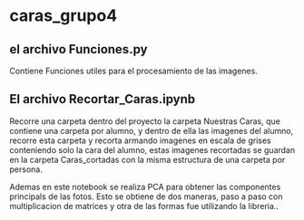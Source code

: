 # caras_grupo4
## el archivo Funciones.py
Contiene Funciones utiles para el procesamiento de las imagenes.

## El archivo Recortar_Caras.ipynb
Recorre una carpeta dentro del proyecto la carpeta Nuestras Caras, que contiene una carpeta por alumno, y dentro de ella las imagenes del alumno, recorre esta carpeta y recorta armando imagenes en escala de grises conteniendo solo la cara del alumno, estas imagenes recortadas se guardan en la carpeta Caras_cortadas con la misma estructura de una carpeta por persona.

Ademas en este notebook se realiza PCA para obtener las componentes principals de las fotos.
Esto se obtiene de dos maneras,  paso a paso con multiplicacion de matrices y otra de las formas fue utilizando la libreria.. 